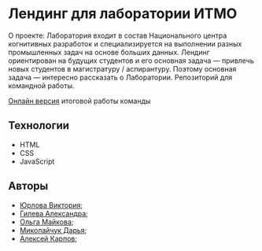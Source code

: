 # Лендинг для лаборатории ИТМО
О проекте: Лаборатория входит в состав Национального центра когнитивных разработок и специализируется на выполнении разных промышленных задач на основе больших данных.
Лендинг ориентирован на будущих студентов и его основная задача — привлечь новых студентов в магистратуру / аспирантуру. Поэтому основная задача — интересно рассказать о Лаборатории.
Репозиторий для командной работы. 

[Онлайн версия](https://omaykova.github.io/ITMO/) итоговой работы команды

## Технологии
* HTML
* CSS
* JavaScript

## Авторы
- [Юрлова Виктория](https://github.com/yurlovaviktoriya);
- [Гилева Александра](https://github.com/agilyova);
- [Ольга Майкова](https://github.com/Dolka84);
- [Миколайчук Дарья](https://github.com/dashimiko);
- [Алексей Карпов](https://github.com/lexKarpov);

